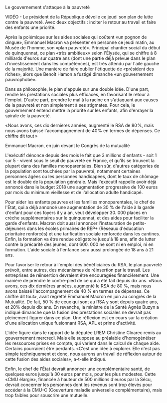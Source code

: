 Le gouvernement s'attaque à la pauvreté

VIDÉO - Le président de la République dévoile ce jeudi son plan de lutte contre la pauvreté. Avec deux objectifs : inciter le retour au travail et faire des enfants une priorité.

Après la polémique sur les aides sociales qui coûtent «un pognon de dingue», Emmanuel Macron va présenter en personne ce jeudi matin, au Musée de l'homme, son «plan pauvreté». Principal chantier social du début de quinquennat, ce plan «très ambitieux» selon l'Élysée, qui se chiffre à 8 milliards d'euros sur quatre ans (dont une partie déjà prévue dans le plan d'investissement dans les compétences), est très attendu par l'aile gauche de la majorité. Une manière de faire oublier l'étiquette de «président des riches», alors que Benoît Hamon a fustigé dimanche «un gouvernement pauvrophobe».

Dans sa philosophie, le plan s'appuie sur une double idée. D'une part, rendre les prestations sociales plus efficaces, en favorisant le retour à l'emploi. D'autre part, prendre le mal à la racine en s'attaquant aux causes de la pauvreté et non simplement à ses stigmates. Pour cela, le gouvernement entend mettre la priorité sur les enfants, afin d'enrayer la spirale de la pauvreté.

«Nous avons, ces dix dernières années, augmenté le RSA de 80 %, mais nous avons baissé l'accompagnement de 40 % en termes de dépenses. Ce chiffre dit tout  »

Emmanuel Macron, en juin devant le Congrès de la mutualité

L'exécutif dénonce depuis des mois le fait que 3 millions d'enfants - soit 1 sur 5 - vivent sous le seuil de pauvreté en France, et qu'ils se trouvent la plupart dans des familles monoparentales. Bien sûr, d'autres catégories de la population sont touchées par la pauvreté, notamment certaines personnes âgées ou les personnes handicapées, dont le taux de chômage est le double de la population générale. Mais l'exécutif rappelle avoir déjà annoncé dans le budget 2018 une augmentation progressive de 100 euros par mois du minimum vieillesse et de l'allocation adulte handicapé.

Pour aider les enfants pauvres et les familles monoparentales, le chef de l'État, qui a déjà annoncé une augmentation de 30 % de l'aide à la garde d'enfant pour ces foyers il y a an, veut développer 30. 000 places en crèche supplémentaires sur le quinquennat, et des aides pour faciliter la garde d'enfants. Macron doit aussi annoncer l'instauration de petits-déjeuners dans les écoles primaires de REP+ (Réseaux d'éducation prioritaire renforcés) et une tarification sociale renforcée dans les cantines. Enfin, la formation va être rendue obligatoire jusqu'à 18 ans, afin de lutter contre la précarité des jeunes, dont 600. 000 ne sont ni en emploi, ni en formation. L'aide sociale à l'enfance sera aussi prolongée de 18 ans à 21 ans.

Pour favoriser le retour à l'emploi des bénéficiaires du RSA, le plan pauvreté prévoit, entre autres, des mécanismes de réinsertion par le travail. Les entreprises de réinsertion devraient être encouragées financièrement. Une manière de prendre le contre-pied de ce qui a été fait depuis dix ans. «Nous avons, ces dix dernières années, augmenté le RSA de 80 %, mais nous avons baissé l'accompagnement de 40 % en termes de dépenses. Ce chiffre dit tout», avait regretté Emmanuel Macron en juin au congrès de la Mutualité. De fait, 50 % de ceux qui sont au RSA y sont depuis quatre ans, et 20% depuis dix ans. En revanche, la ministre de la Santé Agnès Buzyn a indiqué dimanche que la fusion des prestations sociales ne devrait pas pleinement figurer dans ce plan. Une réflexion est en cours sur la création d'une allocation unique fusionnant RSA, APL et prime d'activité.

L'idée figure dans le rapport de la députée LREM Christine Cloarec remis au gouvernement mercredi. Mais elle suppose au préalable d'homogénéiser les ressources prises en compte, qui varient dans le calcul de chaque aide. Certains pourraient être perdants. «C'est une idée à explorer. Elle n'est pas simple techniquement et donc, nous aurons un travail de réflexion autour de cette fusion des aides sociales», a-t-elle indiqué.

Enfin, le chef de l'État devrait annoncer une complémentaire santé, de quelques euros jusqu'à 30 euros par mois, pour les plus modestes. Cette «CMU élargie», financée à hauteur de 500 millions d'euros par la Sécu, devrait concerner les personnes dont les revenus sont trop élevés pour accéder à la CMU-C (Couverture maladie universelle complémentaire), mais trop faibles pour souscrire une mutuelle.
